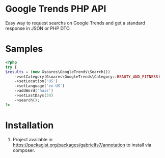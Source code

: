 Google Trends PHP API
=============

Easy way to request searchs on Google Trends and get a standard response in JSON or PHP DTO.

Samples
=============

```php
<?php
try {
$results = (new Gsoares\GoogleTrends\Search())
    ->setCategory(Gsoares\GoogleTrends\Category::BEAUTY_AND_FITNESS)
    ->setLocation('US')
    ->setLanguage('en-US')
    ->addWord('hais')
    ->setLastDays(30)
    ->search();
?>
```

Installation
=============

1. Project available in https://packagist.org/packages/gabrielfs7/annotation to install via composer.
